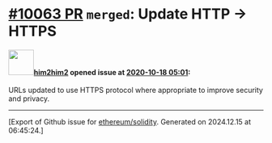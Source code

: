 # [\#10063 PR](https://github.com/ethereum/solidity/pull/10063) `merged`: Update HTTP -> HTTPS

#### <img src="https://avatars.githubusercontent.com/u/10393491?u=0c54aa2ad066f245f3a988e8001fac3bccdbffef&v=4" width="50">[him2him2](https://github.com/him2him2) opened issue at [2020-10-18 05:01](https://github.com/ethereum/solidity/pull/10063):

URLs updated to use HTTPS protocol where appropriate to improve security and privacy.




-------------------------------------------------------------------------------



[Export of Github issue for [ethereum/solidity](https://github.com/ethereum/solidity). Generated on 2024.12.15 at 06:45:24.]
